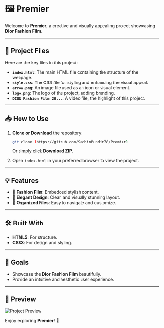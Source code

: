 
# 🖼️ Premier

Welcome to **Premier**, a creative and visually appealing project showcasing **Dior Fashion Film**.

---

## 📁 Project Files

Here are the key files in this project:

- **`index.html`**: The main HTML file containing the structure of the webpage.
- **`style.css`**: The CSS file for styling and enhancing the visual appeal.
- **`arrow.png`**: An image file used as an icon or visual element.
- **`logo.png`**: The logo of the project, adding branding.
- **`DIOR Fashion Film 20...`**: A video file, the highlight of this project.

---

## 📥 How to Use

1. **Clone or Download** the repository:
   ```bash
   git clone (https://github.com/SachinPundir78/Premier)
   ```
   Or simply click **Download ZIP**.

2. Open `index.html` in your preferred browser to view the project.

---

## 💡 Features

- 🎥 **Fashion Film**: Embedded stylish content.
- 🎨 **Elegant Design**: Clean and visually stunning layout.
- 📂 **Organized Files**: Easy to navigate and customize.

---

## 🛠️ Built With

- **HTML5**: For structure.
- **CSS3**: For design and styling.

---

## 🎯 Goals

- Showcase the **Dior Fashion Film** beautifully.
- Provide an intuitive and aesthetic user experience.

---

## 📸 Preview

![Project Preview](Screenshot%202024-11-24%20025041.png)

Enjoy exploring **Premier**! 🚀
